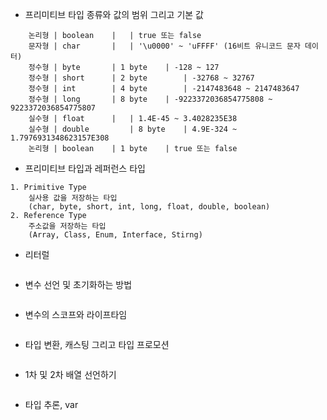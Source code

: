 - 프리미티브 타입 종류와 값의 범위 그리고 기본 값   
```
	논리형 | boolean	 | 	 | true 또는 false
	문자형 | char		 | 	 | '\u0000' ~ 'uFFFF' (16비트 유니코드 문자 데이터)
	정수형 | byte		 | 1 byte	 | -128 ~ 127
	정수형 | short		 | 2 byte		 | -32768 ~ 32767
	정수형 | int		 | 4 byte		 | -2147483648 ~ 2147483647
	정수형 | long		 | 8 byte	 | -9223372036854775808 ~ 9223372036854775807
	실수형 | float		 | 	 | 1.4E-45 ~ 3.4028235E38
	실수형 | double		 | 8 byte	 | 4.9E-324 ~ 1.7976931348623157E308
	논리형 | boolean	 | 1 byte	 | true 또는 false
```
- 프리미티브 타입과 레퍼런스 타입   
```
1. Primitive Type   
	실사용 값을 저장하는 타입   
	(char, byte, short, int, long, float, double, boolean)   
2. Reference Type   
	주소값을 저장하는 타입   
	(Array, Class, Enum, Interface, Stirng)   
```
- 리터럴   
```

```
- 변수 선언 및 초기화하는 방법   
```

```
- 변수의 스코프와 라이프타임   
```

```
- 타입 변환, 캐스팅 그리고 타입 프로모션   
```

```
- 1차 및 2차 배열 선언하기   
```

```
- 타입 추론, var   
```

```